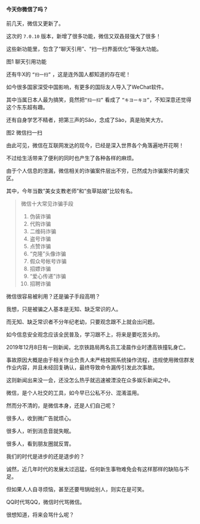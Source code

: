 #### 今天你微信了吗？



前几天，微信又更新了。

这次的 `7.0.10` 版本，新增了很多功能，微信又双叒叕强大了很多！



这些新功能里，包含了“聊天引用”、“扫一扫界面优化”等强大功能。

图1 聊天引用功能





还有牛X的 `“扫一扫”` ，这是连外国人都知道的存在呢！

如今很多国家深受中国影响，有更多的国际友人导入了WeChat软件。

其中当属日本人最为搞笑，竟然把`“扫一扫”` 看成了 `“キヨーキヨ”`，不知深意还觉得这个东东超有趣。

还有自身学艺不精者，把第三声的Sǎo，念成了Sào，真是贻笑大方。

图2 微信扫一扫





由此可见，微信在互联网发达的现今，已经是深入世界各个角落遍地开花啊！

不过给生活带来了便利的同时也产生了各种各样的麻烦。

由于个人信息的泄漏，微信相关的诈骗案件层出不穷，已然成为诈骗案件的重灾区。

其中，今年当数“美女支教老师”和“虫草姑娘”比较有名。



> 微信十大常见诈骗手段
>
> 1. 伪装诈骗
> 2. 代购诈骗
> 3. 二维码诈骗
> 4. 盗号诈骗
> 5. 点赞诈骗
> 6. “克隆”头像诈骗
> 7. 假众号帐号诈骗
> 8. 招嫖诈骗
> 9. “爱心传递”诈骗
> 10. 招聘诈骗



微信很容易被利用？还是骗子手段高明？

我想，只是被骗之人基本是无知、缺乏常识的人。

而无知、缺乏常识者不分年纪老幼，只要观念跟不上就会出问题。

如今信息安全观念应该全民普及，学习跟不上，将来是要吃苦头的。





2019年12月8日有一则新闻，北京铁路局两名员工凌晨作业时遭高铁撞轧身亡。

事故原因大概是由于相关作业负责人未严格按照系统操作流程，违规使用微信群发作业内容，并且未经回复确认，最终导致命令漏传引发此次事故。

这则新闻出来没一会，还没怎么热乎就迅速被湮没在众多娱乐新闻之中。



微信，是个人社交的工具，如今早已公私不分、混淆滥用。

然而分不清的，是微信本身，还是人们自己呢？



很多人，收到微广告就烦心。

很多人，听到消息音就失眠。

很多人，看到朋友圈就反胃。



我们的时代是进步的还是退步的？

诚然，近几年时代的发展太过迅猛，任何新生事物难免会有这样那样的缺陷与不足。

但如果人人自寻烦恼，甚至还要甩锅给别人，则实在是可笑。



QQ时代骂QQ，微信时代骂微信。

很想知道，将来会骂什么呢？





